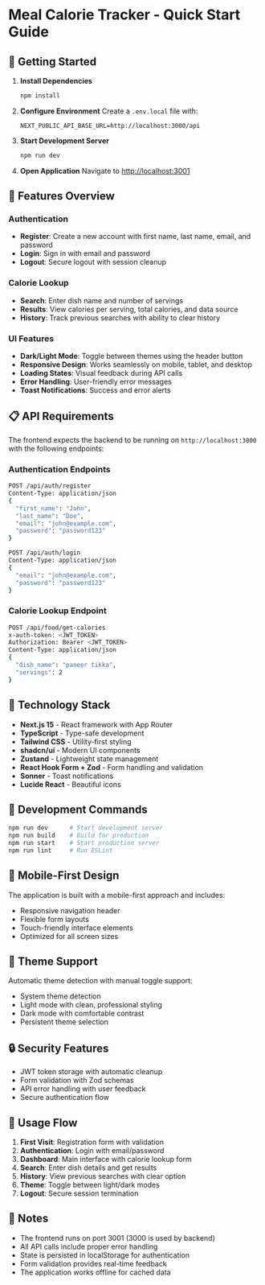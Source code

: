 # Meal Calorie Tracker - Quick Start Guide

## 🚀 Getting Started

1. **Install Dependencies**
   ```bash
   npm install
   ```

2. **Configure Environment**
   Create a `.env.local` file with:
   ```
   NEXT_PUBLIC_API_BASE_URL=http://localhost:3000/api
   ```

3. **Start Development Server**
   ```bash
   npm run dev
   ```

4. **Open Application**
   Navigate to [http://localhost:3001](http://localhost:3001)

## 🎯 Features Overview

### Authentication
- **Register**: Create a new account with first name, last name, email, and password
- **Login**: Sign in with email and password
- **Logout**: Secure logout with session cleanup

### Calorie Lookup
- **Search**: Enter dish name and number of servings
- **Results**: View calories per serving, total calories, and data source
- **History**: Track previous searches with ability to clear history

### UI Features
- **Dark/Light Mode**: Toggle between themes using the header button
- **Responsive Design**: Works seamlessly on mobile, tablet, and desktop
- **Loading States**: Visual feedback during API calls
- **Error Handling**: User-friendly error messages
- **Toast Notifications**: Success and error alerts

## 📋 API Requirements

The frontend expects the backend to be running on `http://localhost:3000` with the following endpoints:

### Authentication Endpoints
```bash
POST /api/auth/register
Content-Type: application/json
{
  "first_name": "John",
  "last_name": "Doe", 
  "email": "john@example.com",
  "password": "password123"
}

POST /api/auth/login
Content-Type: application/json
{
  "email": "john@example.com",
  "password": "password123"
}
```

### Calorie Lookup Endpoint
```bash
POST /api/food/get-calories
x-auth-token: <JWT_TOKEN>
Authorization: Bearer <JWT_TOKEN>
Content-Type: application/json
{
  "dish_name": "paneer tikka",
  "servings": 2
}
```

## 🎨 Technology Stack

- **Next.js 15** - React framework with App Router
- **TypeScript** - Type-safe development
- **Tailwind CSS** - Utility-first styling
- **shadcn/ui** - Modern UI components
- **Zustand** - Lightweight state management
- **React Hook Form + Zod** - Form handling and validation
- **Sonner** - Toast notifications
- **Lucide React** - Beautiful icons

## 🔧 Development Commands

```bash
npm run dev      # Start development server
npm run build    # Build for production
npm run start    # Start production server
npm run lint     # Run ESLint
```

## 📱 Mobile-First Design

The application is built with a mobile-first approach and includes:
- Responsive navigation header
- Flexible form layouts
- Touch-friendly interface elements
- Optimized for all screen sizes

## 🌙 Theme Support

Automatic theme detection with manual toggle support:
- System theme detection
- Light mode with clean, professional styling
- Dark mode with comfortable contrast
- Persistent theme selection

## 🔒 Security Features

- JWT token storage with automatic cleanup
- Form validation with Zod schemas
- API error handling with user feedback
- Secure authentication flow

## 🚦 Usage Flow

1. **First Visit**: Registration form with validation
2. **Authentication**: Login with email/password
3. **Dashboard**: Main interface with calorie lookup form
4. **Search**: Enter dish details and get results
5. **History**: View previous searches with clear option
6. **Theme**: Toggle between light/dark modes
7. **Logout**: Secure session termination

## 📝 Notes

- The frontend runs on port 3001 (3000 is used by backend)
- All API calls include proper error handling
- State is persisted in localStorage for authentication
- Form validation provides real-time feedback
- The application works offline for cached data
